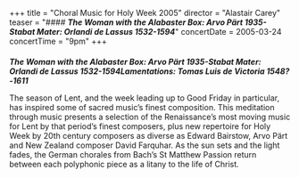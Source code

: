+++
title = "Choral Music for Holy Week 2005"
director = "Alastair Carey"
teaser = "#### ***The Woman with the Alabaster Box: Arvo Pärt 1935-Stabat Mater: Orlandi de Lassus 1532-1594***"
concertDate = 2005-03-24
concertTime = "9pm"
+++

#### 
***The Woman with the Alabaster Box: Arvo Pärt 1935-Stabat Mater: Orlandi de Lassus 1532-1594Lamentations: Tomas Luis de Victoria 1548?-1611***


The season of Lent, and the week leading up to Good Friday in particular, has inspired some of sacred music’s finest composition. This meditation through music presents a selection of the Renaissance’s most moving music for Lent by that period’s finest composers, plus new repertoire for Holy Week by 20th century composers as diverse as Edward Bairstow, Arvo Pärt and New Zealand composer David Farquhar. As the sun sets and the light fades, the German chorales from Bach’s St Matthew Passion return between each polyphonic piece as a litany to the life of Christ.
